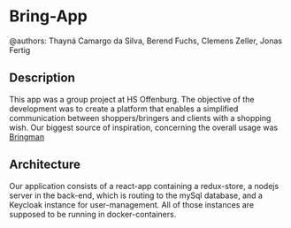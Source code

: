 # Bring-App

@authors: Thayná Camargo da Silva, Berend Fuchs, Clemens Zeller, Jonas Fertig

## Description
This app was a group project at HS Offenburg. 
The objective of the development was to create a platform that enables a simplified communication between shoppers/bringers and clients with a shopping wish. 
Our biggest source of inspiration, concerning the overall usage was [Bringman](https://bringman.de)

## Architecture
Our application consists of a react-app containing a redux-store, a nodejs server in the back-end, which is routing to the mySql database,
and a Keycloak instance for user-management. All of those instances are supposed to be running in docker-containers.
